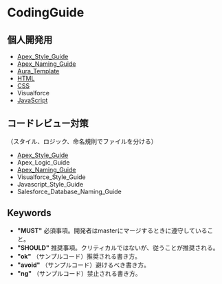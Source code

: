 # CodingGuide

## 個人開発用

- [Apex_Style_Guide](apex_style.md)
- [Apex_Naming_Guide](apex_naming.md)
- [Aura_Template](aura_template.md)
- [HTML](html_style.md)
- [CSS](css_style.md)
- Visualforce
- [JavaScript](js_style.md)
<!--
- [Visualforce](visualforce.md)
- [JavaScript](javascript.md)
- [Salesforceデータベース](salesforcedatabase.md)
-->

## コードレビュー対策
（スタイル、ロジック、命名規則でファイルを分ける）
- [Apex_Style_Guide](rca_apex_style.md)
- Apex_Logic_Guide <!-- [Apex_Logic_Guide](apex_logic.md) -->
- [Apex_Naming_Guide](rca_apex_naming.md)
- Visualforce_Style_Guide <!-- [Visualforce_Style_Guide](visualforce_style.md) -->
- Javascript_Style_Guide <!-- [Javascript_Style_Guide](Javascript_style.md) -->
- Salesforce_Database_Naming_Guide <!-- [Salesforce_Database_Naming_Guide](salesforce_database.md) -->

## Keywords

- __"MUST"__ 必須事項。開発者はmasterにマージするときに遵守していること。
- __"SHOULD"__ 推奨事項。クリティカルではないが、従うことが推奨される。
- __"ok"__ （サンプルコード）推奨される書き方。
- __"avoid"__ （サンプルコード）避けるべき書き方。
- __"ng"__ （サンプルコード）禁止される書き方。
